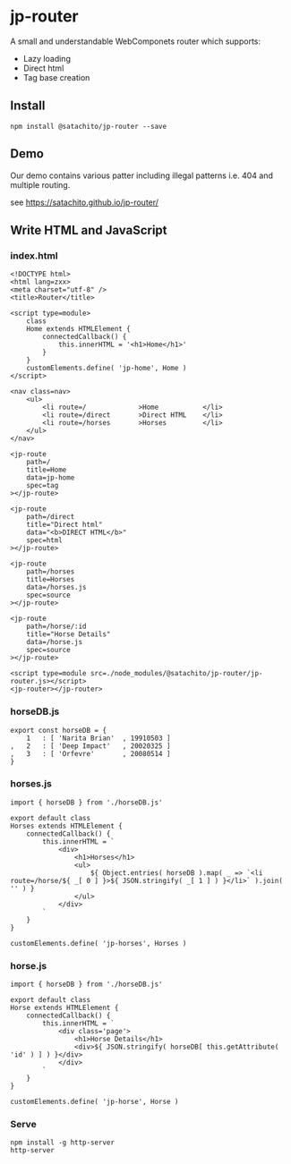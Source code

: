 # jp-router

A small and understandable WebComponets router which supports:

* Lazy loading
* Direct html
* Tag base creation

## Install

```
npm install @satachito/jp-router --save
```

## Demo

Our demo contains various patter including illegal patterns i.e. 404 and multiple routing.

see https://satachito.github.io/jp-router/

## Write HTML and JavaScript

### index.html
```
<!DOCTYPE html>
<html lang=zxx>
<meta charset="utf-8" />
<title>Router</title>

<script type=module>
	class
	Home extends HTMLElement {
		connectedCallback() {
			this.innerHTML = '<h1>Home</h1>'
		}
	}
	customElements.define( 'jp-home', Home )
</script>

<nav class=nav>
	<ul>
		<li route=/				>Home			</li>
		<li route=/direct		>Direct HTML	</li>
		<li route=/horses		>Horses			</li>
	</ul>
</nav>

<jp-route
	path=/
	title=Home
	data=jp-home
	spec=tag
></jp-route>

<jp-route
	path=/direct
	title="Direct html"
	data="<b>DIRECT HTML</b>"
	spec=html
></jp-route>

<jp-route
	path=/horses
	title=Horses
	data=/horses.js
	spec=source
></jp-route>

<jp-route
	path=/horse/:id
	title="Horse Details"
	data=/horse.js
	spec=source
></jp-route>

<script type=module src=./node_modules/@satachito/jp-router/jp-router.js></script>
<jp-router></jp-router>
```

### horseDB.js

```
export const horseDB = {
	1	: [ 'Narita Brian'	, 19910503 ]
,	2	: [ 'Deep Impact'	, 20020325 ]
,	3	: [ 'Orfevre'		, 20080514 ]
}
```

### horses.js
```
import { horseDB } from './horseDB.js'

export default class
Horses extends HTMLElement {
	connectedCallback() {
		this.innerHTML = `
			<div>
				<h1>Horses</h1>
				<ul>
					${ Object.entries( horseDB ).map( _ => `<li route=/horse/${ _[ 0 ] }>${ JSON.stringify( _[ 1 ] ) }</li>` ).join( '' ) }
				</ul>
			</div>
		`
	}
}

customElements.define( 'jp-horses', Horses )
```

### horse.js

```
import { horseDB } from './horseDB.js'

export default class
Horse extends HTMLElement {
	connectedCallback() {
		this.innerHTML = `
			<div class='page'>
				<h1>Horse Details</h1>
				<div>${ JSON.stringify( horseDB[ this.getAttribute( 'id' ) ] ) }</div>
			</div>
		`
	}
}

customElements.define( 'jp-horse', Horse )
```

### Serve

```
npm install -g http-server
http-server
```
